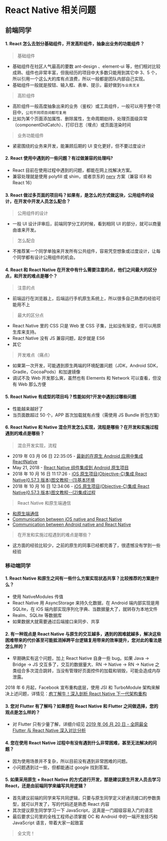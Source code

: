 # React Native 相关问题

## 前端同学

#### 1. React 怎么去划分基础组件，开发高阶组件，抽象出业务的功能组件？

> 基础组件

* 基础组件在社区人气最高的要数 ant-design 、element-ui 等，他们相对比较成熟、组件也非常丰富，但我经历的项目中大多数只能用到其它中 3、5 个，所以引用一个这么大的库有点浪费，所以一般都是团队内部自己实现。
* 基础组件一般就是按钮、输入框、表单、提示，最好做到`与业务无关`

> 高阶组件

* 高阶组件一般高度抽象出来的业务（鉴权）或工具组件，一般可以用于整个项目中，`公司不同项目间都可复用`
* 比如为某个页面添加属性、删除属性，生命周期劫持，处理页面级异常（componentDidCatch）、打印日志（埋点）或页面渲染时间

> 业务功能组件

* 紧密围绕的业务来开发，能兼顾后期的 UI 变化更好，但不要过度设计

#### 2. React 使用中遇到的一些问题？有过做兼容的处理吗?

* React 目前在使用过程中遇到的问题，都能在网上找解决方案。
* 兼容处理就是使用 polyfill 或 shim，或者京东的 [nerv](https://github.com/NervJS/nerv) 方案（兼容 IE8 和 React 16）

#### 3. React 做过多页面的项目吗？如果有，是怎么的方式做这块，公用组件的设计，在开发中开发人员怎么配合？

> 公用组件的设计

* 一般 UI 设计评审后，前端同学分工的时候，看到相同 UI 的部分，就可以商量由谁来开发。

> 怎么配合

* 不推荐某一个同学单独来开发所有公共组件，容易凭空想象或过度设计，让每个同学都有设计公用组件的机会。

#### 4. React 和 React Native 在开发中有什么需要注意的点，他们之间最大的区分点，和开发的难点是哪个？

> 注意的点

* 前端运行在浏览器上，后端运行手机原生系统上，所以很多自己熟悉的经验可能用不上

> 最大的区分点

* React Native 里的 CSS 只是 Web 里 CSS 子集，比如没有渐变，但可以用原生库来支持。
* React Native 没有 JS 兼容问题，起步就是 ES6
* 其它

> 开发难点（痛点）

* 如果第一次开发，可能遇到原生两端的环境配置问题（JDK，Android SDK，Gradle，CocoaPods）和加速镜像
* 调试不及 Web 开发那么爽，虽然也有 Elements 和 Network 可以查看，但没有 Web 那么方便

#### 5. React Native 有成型的项目吗？性能如何?开发中遇到过哪些问题

* 性能越来越好了
* 当页面数超过 50 个，APP 首次加载就有点慢（需使用 JS Bundle 折包方案）

#### 6. React Native 和 Native 混合开发怎么实现，流程是哪些？在开发和实施过程遇到的难点是哪些？

> 混合开发实现，流程

* 2019 年 03 月 06 日 22:35:05 - [最新的在原生 Android 应用中集成 ReactNative](https://blog.csdn.net/SilenceOO/article/details/88261077)
* May 21, 2018 - [React Native 组件集成到 Android 原生项目](https://github.com/lin-xin/blog/issues/26)
* 2018 年 10 月 16 日 11:17:26 - [iOS 原生项目(Objective-C)集成 React Native(0.57.3 版本)图文教程--(1)基本环境](https://blog.csdn.net/kuangdacaikuang/article/details/83070150)
* 2018 年 10 月 16 日 12:34:06 - [iOS 原生项目(Objective-C)集成 React Native(0.57.3 版本)图文教程--(2)集成过程](https://blog.csdn.net/kuangdacaikuang/article/details/83077385)

> React Native 和原生端通信

* [和原生端通信](https://reactnative.cn/docs/communication-ios/)
* [Communication between iOS native and React Native](https://facebook.github.io/react-native/docs/communication-ios)
* [Communication between Android native and React Native](https://facebook.github.io/react-native/docs/communication-android)

> 在开发和实施过程遇到的难点是哪些？

* 这方面的经验比较少，之前的原生的同事已经都完善了，很遗憾没有学到一些经验

### 移动端同学

#### 1. React Native 和原生之间有一些什么方案实现状态共享？比较推荐的方案是什么？

* 使用 NativeModules 传值
* React Native 用 AsyncStorage 来持久化数据，在 Android 端内部实现是用 SQLite，在 iOS 端内部实现序列化字典、当数据量大了，就转存为本地文件
* Realm、SQLite 等数据库
* 如果数据大就需要通过后端接口来同步、共享

#### 2. 有一种观点是 React Native 与原生的交互越多，遇到的困难就越多，解决这些困难带来的代价甚至可能抵消掉跨平台逻辑复用带来的效率提升，您对此的看法是怎么样的？

* 早期确实有这个问题，加上 React Native 自身一些 bug。如果 Java -> Bridge -> JS 交互多了，交互的数据量大、RN -> Native -> RN -> Native 之类组合多次混合跳转，当没有管理好页面控件的加载和销毁，可能会造成内存泄露。

2018 年 6 月起，Facebook 宣布重构底层，使用 JSI 和 TurboModule 架构来解决上述问题，详情见：[庖丁解牛！深入剖析 React Native 下一代架构重构](https://www.infoq.cn/article/EJYNuQ2s1XZ88lLa*2XT)

#### 3. 您对 Flutter 有了解吗？如果想在 React Native 和 Flutter 之间做选择，您的观点是怎么样的？

* 对 Flutter 只有少量了解，详细介绍见 [2019 年 06 月 20 日 - 全网最全 Flutter 与 React Native 深入对比分析](https://juejin.im/post/5d0bac156fb9a07ec56e7f15)

#### 4. 您在使用 React Native 过程中有没有遇到什么非常困难，甚至无法解决的问题？

* 因为使用场景并不复杂，所以目前没有遇到非常困难的问题。
* 小问题遇到过一些，但都能通过 google 找到答案。

#### 5. 如果采用原生 + React Native 的方式进行开发，那是建议原生开发人员去学习 React，还是由前端同学来编写共用逻辑？

* 首先建议前端的同学来写共同逻辑，只要与原生同学定义好通讯接口的参数类型，就可以开发了，写的代码还是熟悉 React 内容
* 其次提议原生同学学习一下 JavaScript，这真是一门超级容易入门的语言
* 最后要求公司里的全栈工程师必须掌握 OC 和 Android 中的一端开发技巧和 JavaScript 语言，带着大家一起致富

> 全文完！
